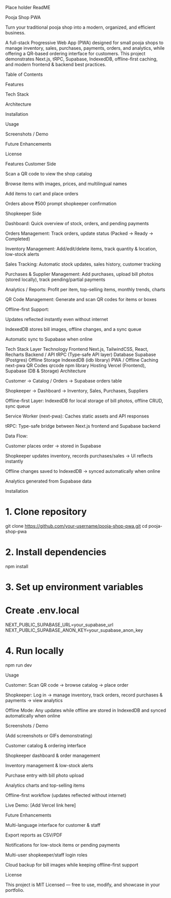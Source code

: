 Place holder ReadME

Pooja Shop PWA

Turn your traditional pooja shop into a modern, organized, and efficient business.

A full-stack Progressive Web App (PWA) designed for small pooja shops to manage inventory, sales, purchases, payments, orders, and analytics, while offering a QR-based ordering interface for customers. This project demonstrates Next.js, tRPC, Supabase, IndexedDB, offline-first caching, and modern frontend & backend best practices.

Table of Contents

Features

Tech Stack

Architecture

Installation

Usage

Screenshots / Demo

Future Enhancements

License

Features
Customer Side

Scan a QR code to view the shop catalog

Browse items with images, prices, and multilingual names

Add items to cart and place orders

Orders above ₹500 prompt shopkeeper confirmation

Shopkeeper Side

Dashboard: Quick overview of stock, orders, and pending payments

Orders Management: Track orders, update status (Packed → Ready → Completed)

Inventory Management: Add/edit/delete items, track quantity & location, low-stock alerts

Sales Tracking: Automatic stock updates, sales history, customer tracking

Purchases & Supplier Management: Add purchases, upload bill photos (stored locally), track pending/partial payments

Analytics / Reports: Profit per item, top-selling items, monthly trends, charts

QR Code Management: Generate and scan QR codes for items or boxes

Offline-first Support:

Updates reflected instantly even without internet

IndexedDB stores bill images, offline changes, and a sync queue

Automatic sync to Supabase when online

Tech Stack
Layer	Technology
Frontend	Next.js, TailwindCSS, React, Recharts
Backend / API	tRPC (Type-safe API layer)
Database	Supabase (Postgres)
Offline Storage	IndexedDB (idb library)
PWA / Offline Caching	next-pwa
QR Codes	qrcode npm library
Hosting	Vercel (Frontend), Supabase (DB & Storage)
Architecture

Customer → Catalog / Orders → Supabase orders table

Shopkeeper → Dashboard → Inventory, Sales, Purchases, Suppliers

Offline-first Layer: IndexedDB for local storage of bill photos, offline CRUD, sync queue

Service Worker (next-pwa): Caches static assets and API responses

tRPC: Type-safe bridge between Next.js frontend and Supabase backend

Data Flow:

Customer places order → stored in Supabase

Shopkeeper updates inventory, records purchases/sales → UI reflects instantly

Offline changes saved to IndexedDB → synced automatically when online

Analytics generated from Supabase data

Installation
# 1. Clone repository
git clone https://github.com/your-username/pooja-shop-pwa.git
cd pooja-shop-pwa

# 2. Install dependencies
npm install

# 3. Set up environment variables
# Create .env.local
NEXT_PUBLIC_SUPABASE_URL=your_supabase_url
NEXT_PUBLIC_SUPABASE_ANON_KEY=your_supabase_anon_key

# 4. Run locally
npm run dev

Usage

Customer: Scan QR code → browse catalog → place order

Shopkeeper: Log in → manage inventory, track orders, record purchases & payments → view analytics

Offline Mode: Any updates while offline are stored in IndexedDB and synced automatically when online

Screenshots / Demo

(Add screenshots or GIFs demonstrating)

Customer catalog & ordering interface

Shopkeeper dashboard & order management

Inventory management & low-stock alerts

Purchase entry with bill photo upload

Analytics charts and top-selling items

Offline-first workflow (updates reflected without internet)

Live Demo: [Add Vercel link here]

Future Enhancements

Multi-language interface for customer & staff

Export reports as CSV/PDF

Notifications for low-stock items or pending payments

Multi-user shopkeeper/staff login roles

Cloud backup for bill images while keeping offline-first support

License

This project is MIT Licensed — free to use, modify, and showcase in your portfolio.